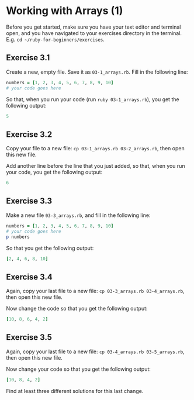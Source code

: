 # Working with Arrays (1)

Before you get started, make sure you have your text editor and terminal open,
and you have navigated to your exercises directory in the terminal. E.g. `cd
~/ruby-for-beginners/exercises`.

## Exercise 3.1

Create a new, empty file. Save it as `03-1_arrays.rb`. Fill in the following
line:

```ruby
numbers = [1, 2, 3, 4, 5, 6, 7, 8, 9, 10]
# your code goes here
```

So that, when you run your code (run `ruby 03-1_arrays.rb`), you get the
following output:

```ruby
5
```

## Exercise 3.2

Copy your file to a new file: `cp 03-1_arrays.rb 03-2_arrays.rb`, then open this
new file.

Add another line before the line that you just added, so that, when you run
your code, you get the following output:

```ruby
6
```

## Exercise 3.3

Make a new file `03-3_arrays.rb`, and fill in the following line:

```ruby
numbers = [1, 2, 3, 4, 5, 6, 7, 8, 9, 10]
# your code goes here
p numbers
```

So that you get the following output:

```ruby
[2, 4, 6, 8, 10]
```

## Exercise 3.4

Again, copy your last file to a new file: `cp 03-3_arrays.rb 03-4_arrays.rb`,
then open this new file.

Now change the code so that you get the following output:

```ruby
[10, 8, 6, 4, 2]
```

## Exercise 3.5

Again, copy your last file to a new file: `cp 03-4_arrays.rb 03-5_arrays.rb`,
then open this new file.

Now change your code so that you get the following output:

```ruby
[10, 8, 4, 2]
```

Find at least three different solutions for this last change.



